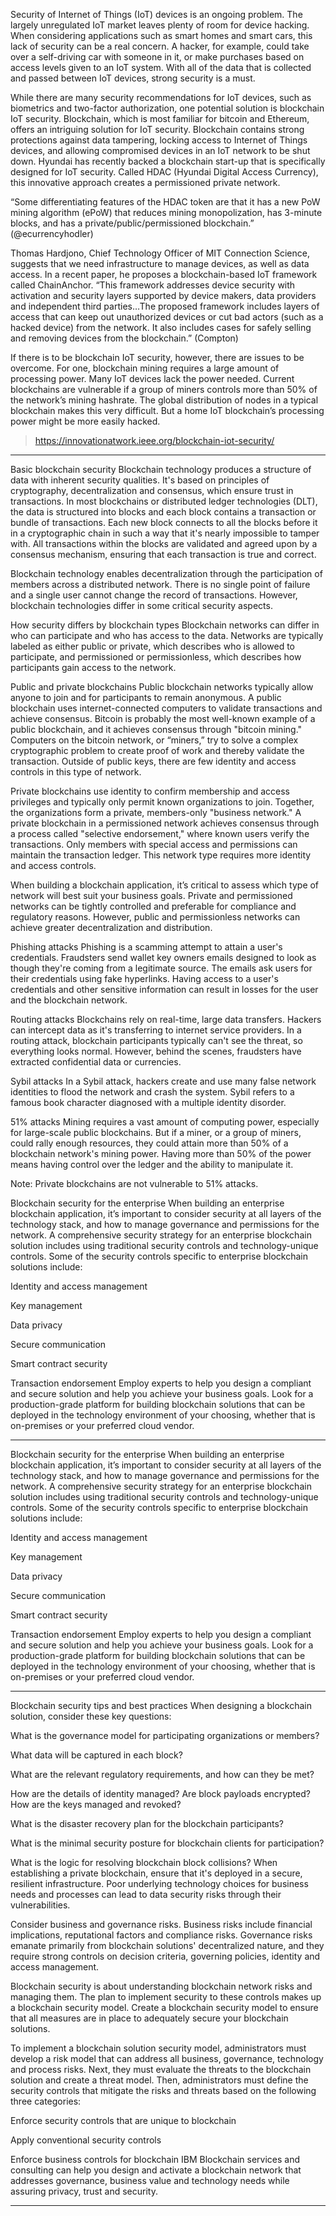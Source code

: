 Security of Internet of Things (IoT) devices is an ongoing problem. The largely unregulated IoT market leaves plenty of room for device hacking. When considering applications such as smart homes and smart cars, this lack of security can be a real concern. A hacker, for example, could take over a self-driving car with someone in it, or make purchases based on access levels given to an IoT system. With all of the data that is collected and passed between IoT devices, strong security is a must.

While there are many security recommendations for IoT devices, such as biometrics and two-factor authorization, one potential solution is blockchain IoT security. Blockchain, which is most familiar for bitcoin and Ethereum, offers an intriguing solution for IoT security. Blockchain contains strong protections against data tampering, locking access to Internet of Things devices, and allowing compromised devices in an IoT network to be shut down. Hyundai has recently backed a blockchain start-up that is specifically designed for IoT security. Called HDAC (Hyundai Digital Access Currency), this innovative approach creates a permissioned private network.

“Some differentiating features of the HDAC token are that it has a new PoW mining algorithm (ePoW) that reduces mining monopolization, has 3-minute blocks, and has a private/public/permissioned blockchain.” (@ecurrencyhodler)

Thomas Hardjono, Chief Technology Officer of MIT Connection Science, suggests that we need infrastructure to manage devices, as well as data access. In a recent paper, he proposes a blockchain-based IoT framework called ChainAnchor. “This framework addresses device security with activation and security layers supported by device makers, data providers and independent third parties…The proposed framework includes layers of access that can keep out unauthorized devices or cut bad actors (such as a hacked device) from the network. It also includes cases for safely selling and removing devices from the blockchain.” (Compton)

If there is to be blockchain IoT security, however, there are issues to be overcome. For one, blockchain mining requires a large amount of processing power. Many IoT devices lack the power needed. Current blockchains are vulnerable if a group of miners controls more than 50% of the network’s mining hashrate. The global distribution of nodes in a typical blockchain makes this very difficult. But a home IoT blockchain’s processing power might be more easily hacked.

> https://innovationatwork.ieee.org/blockchain-iot-security/

-----

Basic blockchain security
Blockchain technology produces a structure of data with inherent security qualities. It's based on principles of cryptography, decentralization and consensus, which ensure trust in transactions. In most blockchains or distributed ledger technologies (DLT), the data is structured into blocks and each block contains a transaction or bundle of transactions. Each new block connects to all the blocks before it in a cryptographic chain in such a way that it's nearly impossible to tamper with. All transactions within the blocks are validated and agreed upon by a consensus mechanism, ensuring that each transaction is true and correct.

Blockchain technology enables decentralization through the participation of members across a distributed network. There is no single point of failure and a single user cannot change the record of transactions. However, blockchain technologies differ in some critical security aspects.

How security differs by blockchain types
Blockchain networks can differ in who can participate and who has access to the data. Networks are typically labeled as either public or private, which describes who is allowed to participate, and permissioned or permissionless, which describes how participants gain access to the network.

Public and private blockchains
Public blockchain networks typically allow anyone to join and for participants to remain anonymous. A public blockchain uses internet-connected computers to validate transactions and achieve consensus. Bitcoin is probably the most well-known example of a public blockchain, and it achieves consensus through "bitcoin mining." Computers on the bitcoin network, or “miners,” try to solve a complex cryptographic problem to create proof of work and thereby validate the transaction. Outside of public keys, there are few identity and access controls in this type of network.

Private blockchains use identity to confirm membership and access privileges and typically only permit known organizations to join. Together, the organizations form a private, members-only "business network." A private blockchain in a permissioned network achieves consensus through a process called "selective endorsement," where known users verify the transactions. Only members with special access and permissions can maintain the transaction ledger. This network type requires more identity and access controls.

When building a blockchain application, it’s critical to assess which type of network will best suit your business goals. Private and permissioned networks can be tightly controlled and preferable for compliance and regulatory reasons. However, public and permissionless networks can achieve greater decentralization and distribution.

Phishing attacks
Phishing is a scamming attempt to attain a user's credentials. Fraudsters send wallet key owners emails designed to look as though they're coming from a legitimate source. The emails ask users for their credentials using fake hyperlinks. Having access to a user's credentials and other sensitive information can result in losses for the user and the blockchain network.

Routing attacks
Blockchains rely on real-time, large data transfers. Hackers can intercept data as it's transferring to internet service providers. In a routing attack, blockchain participants typically can't see the threat, so everything looks normal. However, behind the scenes, fraudsters have extracted confidential data or currencies.

Sybil attacks
In a Sybil attack, hackers create and use many false network identities to flood the network and crash the system. Sybil refers to a famous book character diagnosed with a multiple identity disorder.

51% attacks
Mining requires a vast amount of computing power, especially for large-scale public blockchains. But if a miner, or a group of miners, could rally enough resources, they could attain more than 50% of a blockchain network's mining power. Having more than 50% of the power means having control over the ledger and the ability to manipulate it.

Note: Private blockchains are not vulnerable to 51% attacks.

Blockchain security for the enterprise
When building an enterprise blockchain application, it’s important to consider security at all layers of the technology stack, and how to manage governance and permissions for the network. A comprehensive security strategy for an enterprise blockchain solution includes using traditional security controls and technology-unique controls. Some of the security controls specific to enterprise blockchain solutions include:

Identity and access management

Key management

Data privacy

Secure communication

Smart contract security

Transaction endorsement
Employ experts to help you design a compliant and secure solution and help you achieve your business goals. Look for a production-grade platform for building blockchain solutions that can be deployed in the technology environment of your choosing, whether that is on-premises or your preferred cloud vendor.

---

Blockchain security for the enterprise
When building an enterprise blockchain application, it’s important to consider security at all layers of the technology stack, and how to manage governance and permissions for the network. A comprehensive security strategy for an enterprise blockchain solution includes using traditional security controls and technology-unique controls. Some of the security controls specific to enterprise blockchain solutions include:

Identity and access management

Key management

Data privacy

Secure communication

Smart contract security

Transaction endorsement
Employ experts to help you design a compliant and secure solution and help you achieve your business goals. Look for a production-grade platform for building blockchain solutions that can be deployed in the technology environment of your choosing, whether that is on-premises or your preferred cloud vendor.

---

Blockchain security tips and best practices
When designing a blockchain solution, consider these key questions:

What is the governance model for participating organizations or members?

What data will be captured in each block?

What are the relevant regulatory requirements, and how can they be met?

How are the details of identity managed? Are block payloads encrypted? How are the keys managed and revoked?

What is the disaster recovery plan for the blockchain participants?

What is the minimal security posture for blockchain clients for participation?

What is the logic for resolving blockchain block collisions?
When establishing a private blockchain, ensure that it's deployed in a secure, resilient infrastructure. Poor underlying technology choices for business needs and processes can lead to data security risks through their vulnerabilities.

Consider business and governance risks. Business risks include financial implications, reputational factors and compliance risks. Governance risks emanate primarily from blockchain solutions' decentralized nature, and they require strong controls on decision criteria, governing policies, identity and access management.

Blockchain security is about understanding blockchain network risks and managing them. The plan to implement security to these controls makes up a blockchain security model. Create a blockchain security model to ensure that all measures are in place to adequately secure your blockchain solutions.

To implement a blockchain solution security model, administrators must develop a risk model that can address all business, governance, technology and process risks. Next, they must evaluate the threats to the blockchain solution and create a threat model. Then, administrators must define the security controls that mitigate the risks and threats based on the following three categories:

Enforce security controls that are unique to blockchain

Apply conventional security controls

Enforce business controls for blockchain
IBM Blockchain services and consulting can help you design and activate a blockchain network that addresses governance, business value and technology needs while assuring privacy, trust and security.

---